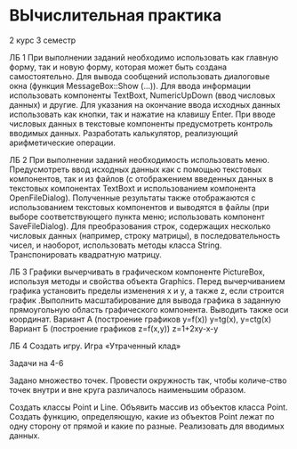 # ВЫчислительная практика
2 курс 3 семестр 

ЛБ 1 
При выполнении заданий необходимо использовать как  главную форму, так и новую форму, которая может быть создана самостоятельно. Для вывода сообщений использовать диалоговые окна (функция MessageBox::Show (…)). Для ввода информации использовать компоненты TextBoxt, NumericUpDown (ввод числовых данных) и другие. Для указания на окончание ввода исходных данных использовать как кнопки, так и нажатие на клавишу Enter. При вводе числовых данных в текстовые компоненты предусмотреть контроль вводимых данных.
Разработать калькулятор, реализующий арифметические операции.

ЛБ 2
При выполнении заданий необходимость использовать меню. Предусмотреть ввод исходных данных как с помощью текстовых компонентов, так и из файлов (с отображением введенных данных в текстовых компонентах TextBoxt и использованием компонента OpenFileDialog). Полученные результаты также отображаются с использованием текстовых компонентов и выводятся в файлы (при выборе соответствующего пункта меню; использовать компонент SaveFileDialog). Для преобразования строк, содержащих несколько числовых данных (например, строку матрицы), в последовательность чисел, и наоборот, использовать методы класса String.
Транспонировать квадратную матрицу.

ЛБ 3
Графики вычерчивать в графическом компоненте PictureBox, используя методы и свойства объекта Graphics. Перед вычерчиванием графика установить пределы изменения x  и y, а также z, если строится график  .Выполнить масштабирование для вывода графика в заданную прямоугольную область графического компонента. Выводить также оси координат.
Вариант А (построение графиков y=f(x))
y=tg(x), y=ctg(x)
Вариант Б (построение графиков z=f(x,y))
z=1+2xy-x-y


ЛБ 4
Создать игру.
Игра «Утраченный клад»

Задачи на 4-6

Задано множество точек. Провести окружность так, чтобы количе-ство точек внутри и вне круга различалось наименьшим образом.

Создать классы Point и Line. Объявить массив из   объектов класса Point. Создать функцию, определяющую, какие из объектов Point лежат по одну сторону от прямой и какие по разные. Реализовать для вводимых данных.
